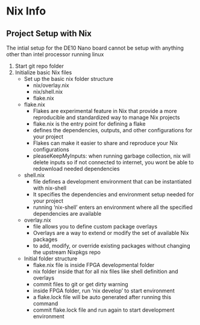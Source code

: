 # Nix Info

## Project Setup with Nix

The intial setup for the DE10 Nano board cannot be setup with anything other than intel processor running linux




1. Start git repo folder
2. Initialize basic Nix files
    - Set up the basic nix folder structure
        - nix/overlay.nix
        - nix/shell.nix
        - flake.nix
    - flake.nix
        - Flakes are experimental feature in Nix that provide a more reproducible and standardized way to manage Nix projects
        - flake.nix is the entry point for defining a flake
        - defines the dependencies, outputs, and other configurations for your project
        - Flakes can make it easier to share and reproduce your Nix configurations
        - pleaseKeepMyInputs: when running garbage collection, nix will delete inputs so if not connected to internet, you wont be able to redownload needed dependencies
    - shell.nix
        - file defines a development environment that can be instantiated with nix-shell
        - It specifies the dependencies and environment setup needed for your project
        - running ‘nix-shell’ enters an environment where all the specified dependencies are available
    - overlay.nix
        - file allows you to define custom package overlays
        - Overlays are a way to extend or modify the set of available Nix packages
        - to add, modify, or override existing packages without changing the upstream Nixpkgs repo
    - Initial folder structure
        - flake.nix file is inside FPGA developmental folder
        - nix folder inside that for all nix files like shell definition and overlays
        - commit files to git or get dirty warning
        - inside FPGA folder, run ‘nix develop’ to start environment
        - a flake.lock file will be auto generated after running this command
        - commit flake.lock file and run again to start development environment
